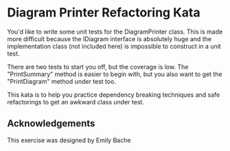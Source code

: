 Diagram Printer Refactoring Kata
================================

You'd like to write some unit tests for the DiagramPrinter class. This is made more difficult because the IDiagram interface is absolutely huge and the implementation class (not included here) is impossible to construct in a unit test.

There are two tests to start you off, but the coverage is low. The "PrintSummary" method is easier to begin with, but you also want to get the "PrintDiagram" method under test too.

This kata is to help you practice dependency breaking techniques and safe refactorings to get an awkward class under test.

Acknowledgements
----------------

This exercise was designed by Emily Bache
